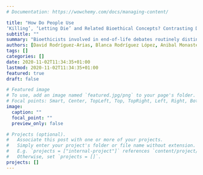 ```yaml
---
# Documentation: https://wowchemy.com/docs/managing-content/

title: "How Do People Use
‘Killing’, ‘Letting Die’ and Related Bioethical Concepts? Contrasting Descriptive and Normative Hypotheses."
subtitle: ""
summary: "Bioethicists involved in end‐of‐life debates routinely distinguish between ‘killing’ and ‘letting die’. Meanwhile, previous work in cognitive science has revealed that when people characterize behaviour as either actively ‘doing’ or passively ‘allowing’, they do so not purely on descriptive grounds, but also as a function of the behaviour’s perceived morality. In the present report, we extend this line of research by examining how medical students and professionals (N = 184) and laypeople (N = 122) describe physicians’ behaviour in end‐of‐life scenarios. We show that the distinction between ‘ending’ a patient’s life and ‘allowing’ it to end arises from morally motivated causal selection. That is, when a patient wishes to die, her illness is treated as the cause of death and the doctor is seen as merely allowing her life to end. In contrast, when a patient does not wish to die, the doctor’s behaviour is treated as the cause of death and, consequently, the doctor is described as ending the patient’s life. This effect emerged regardless of whether the doctor’s behaviour was omissive (as in withholding treatment) or commissive (as in applying a lethal injection). In other words, patient consent shapes causal selection in end‐of‐life situations, and in turn determines whether physicians are seen as ‘killing’ patients, or merely as ‘enabling’ their death"
authors: [David Rodríguez‐Arias, Blanca Rodríguez López, Anibal Monasterio‐Astobiza, Ivar R. Hannikainen]
tags: []
categories: []
date: 2020-11-02T11:34:35+01:00
lastmod: 2020-11-02T11:34:35+01:00
featured: true
draft: false

# Featured image
# To use, add an image named `featured.jpg/png` to your page's folder.
# Focal points: Smart, Center, TopLeft, Top, TopRight, Left, Right, BottomLeft, Bottom, BottomRight.
image:
  caption: ""
  focal_point: ""
  preview_only: false

# Projects (optional).
#   Associate this post with one or more of your projects.
#   Simply enter your project's folder or file name without extension.
#   E.g. `projects = ["internal-project"]` references `content/project/deep-learning/index.md`.
#   Otherwise, set `projects = []`.
projects: []
---
```

